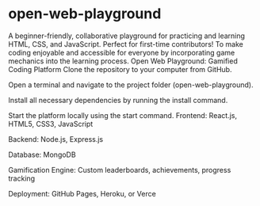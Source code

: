 # open-web-playground
A beginner-friendly, collaborative playground for practicing and learning HTML, CSS, and JavaScript. Perfect for first-time contributors!
To make coding enjoyable and accessible for everyone by incorporating game mechanics into the learning process.
Open Web Playground: Gamified Coding Platform
Clone the repository to your computer from GitHub.

Open a terminal and navigate to the project folder (open-web-playground).

Install all necessary dependencies by running the install command.

Start the platform locally using the start command.
Frontend: React.js, HTML5, CSS3, JavaScript

Backend: Node.js, Express.js

Database: MongoDB

Gamification Engine: Custom leaderboards, achievements, progress tracking

Deployment: GitHub Pages, Heroku, or Verce
